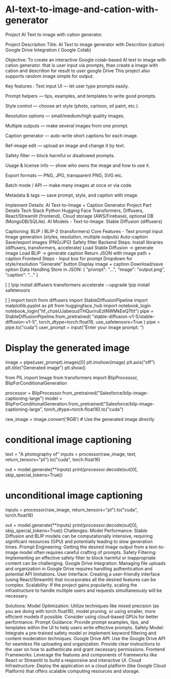 # AI-text-to-image-and-cation-with-generator
Project
AI Text to image with cation generator.

Project Description
Title: AI Text to image generator with Descrition (cation) Google Drive Integration ( Google Colab)

Objective: To create an interactive Google colab-based AI text to image with cation generator. that is user input via prompts, than create a image with cation and descrition for result to user google Drive This project also supports random image simple for output.

Key features :
Text input UI — let user type prompts easily.

Prompt helpers — tips, examples, and templates to write good prompts.

Style control — choose art style (photo, cartoon, oil paint, etc.).

Resolution options — small/medium/high quality images.

Multiple outputs — make several images from one prompt.

Caption generator — auto-write short captions for each image.

Ref-image edit — upload an image and change it by text.

Safety filter — block harmful or disallowed prompts.

Usage & license info — show who owns the image and how to use it.

Export formats — PNG, JPG, transparent PNG, SVG etc.

Batch mode / API — make many images at once or via code.

Metadata & tags — save prompt, style, and caption with image.

Implement Details:
AI Text-to-Image + Caption Generator Project Part Details Tech Stack Python Hugging Face Transformers, Diffusers, React/Streamlit (frontend), Cloud storage (AWS/Firebase), optional DB (MongoDB/SQLite). AI Models - Text-to-Image: Stable Diffusion (diffusers)

Captioning: BLIP / BLIP-2 (transformers) Core Features - Text prompt input
Image generation (styles, resolution, multiple outputs)
Auto-caption
Save/export images (PNG/JPG)
Safety filter Backend Steps:
Install libraries (diffusers, transformers, accelerate)
Load Stable Diffusion → generate image
Load BLIP → generate caption
Return JSON with image path + caption Frontend Steps - Input box for prompt
Dropdown for style/resolution
“Generate” button
Display image + caption
Download/save option Data Handling Store in JSON: { "prompt": "...", "image": "output.png", "caption": "..." }

[ ]
!pip install diffusers transformers accelerate --upgrade
!pip install safetensors


[ ]
import torch
from diffusers import StableDiffusionPipeline
import matplotlib.pyplot as plt
from huggingface_hub import notebook_login
notebook_login("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")
pipe = StableDiffusionPipeline.from_pretrained(
    "stable-diffusion-v1-5/stable-diffusion-v1-5",
    torch_dtype=torch.float16,
    use_safetensors=True
)
pipe = pipe.to("cuda")
user_prompt = input("Enter your image prompt: ")
# Display the generated image
image = pipe(user_prompt).images[0]
plt.imshow(image)
plt.axis("off")
plt.title("Generated image")
plt.show()

from PIL import Image
from transformers import BlipProcessor, BlipForConditionalGeneration

processor = BlipProcessor.from_pretrained("Salesforce/blip-image-captioning-large")
model = BlipForConditionalGeneration.from_pretrained("Salesforce/blip-image-captioning-large", torch_dtype=torch.float16).to("cuda")


raw_image = image.convert('RGB') # Use the generated image directly


# conditional image captioning
text = "A photography of"
inputs = processor(raw_image, text, return_tensors="pt").to("cuda", torch.float16)

out = model.generate(**inputs)
print(processor.decode(out[0], skip_special_tokens=True))

# unconditional image captioning
inputs = processor(raw_image, return_tensors="pt").to("cuda", torch.float16)

out = model.generate(**inputs)
print(processor.decode(out[0], skip_special_tokens=True))
Challenges:
Model Performance: Stable Diffusion and BLIP models can be computationally intensive, requiring significant resources (GPU) and potentially leading to slow generation times. Prompt Engineering: Getting the desired image output from a text-to-image model often requires careful crafting of prompts. Safety Filtering: Implementing an effective safety filter to block harmful or inappropriate content can be challenging. Google Drive Integration: Managing file uploads and organization in Google Drive requires handling authentication and potential API limitations. User Interface: Creating a user-friendly interface (using React/Streamlit) that incorporates all the desired features can be complex. Scalability: If the project gains popularity, scaling the infrastructure to handle multiple users and requests simultaneously will be necessary.

Solutions:
Model Optimization: Utilize techniques like mixed precision (as you are doing with torch.float16), model pruning, or using smaller, more efficient models if possible. Consider using cloud-based GPUs for better performance. Prompt Guidance: Provide prompt examples, tips, and templates within the UI to help users write effective prompts. Safety Model: Integrate a pre-trained safety model or implement keyword filtering and content moderation techniques. Google Drive API: Use the Google Drive API for seamless file uploading and organization. Provide clear instructions to the user on how to authenticate and grant necessary permissions. Frontend Frameworks: Leverage the features and components of frameworks like React or Streamlit to build a responsive and interactive UI. Cloud Infrastructure: Deploy the application on a cloud platform (like Google Cloud Platform) that offers scalable computing resources and storage.



